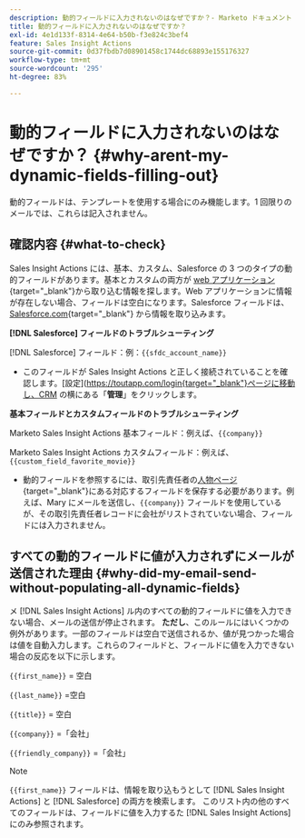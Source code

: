 ```yaml
---
description: 動的フィールドに入力されないのはなぜですか？- Marketo ドキュメント - 製品ドキュメント
title: 動的フィールドに入力されないのはなぜですか？
exl-id: 4e1d133f-8314-4e64-b50b-f3e824c3bef4
feature: Sales Insight Actions
source-git-commit: 0d37fbdb7d08901458c1744dc68893e155176327
workflow-type: tm+mt
source-wordcount: '295'
ht-degree: 83%

---
```


# 動的フィールドに入力されないのはなぜですか？ {#why-arent-my-dynamic-fields-filling-out}

動的フィールドは、テンプレートを使用する場合にのみ機能します。1 回限りのメールでは、これらは記入されません。

## 確認内容 {#what-to-check}

Sales Insight Actions には、基本、カスタム、Salesforce の 3 つのタイプの動的フィールドがあります。基本とカスタムの両方が [web アプリケーション](https://toutapp.com/login){target="_blank"}から取り込む情報を探します。Web アプリケーションに情報が存在しない場合、フィールドは空白になります。Salesforce フィールドは、[Salesforce.com](https://salesforce.com){target="_blank"} から情報を取り込みます。

**[!DNL Salesforce] フィールドのトラブルシューティング**

[!DNL Salesforce] フィールド：例：`{{sfdc_account_name}}`

* このフィールドが Sales Insight Actions と正しく接続されていることを確認します。[設定]&#x200B;(https://toutapp.com/login{target="_blank"}ページに移動し、CRM の横にある「**管理**」をクリックします。

**基本フィールドとカスタムフィールドのトラブルシューティング**

Marketo Sales Insight Actions 基本フィールド：例えば、`{{company}}`

Marketo Sales Insight Actions カスタムフィールド：例えば、`{{custom_field_favorite_movie}}`

* 動的フィールドを参照するには、取引先責任者の[人物ページ](https://toutapp.com/next#relationships){target="_blank"}にある対応するフィールドを保存する必要があります。例えば、Mary にメールを送信し、`{{company}}` フィールドを使用しているが、その取引先責任者レコードに会社がリストされていない場合、フィールドには入力されません。

## すべての動的フィールドに値が入力されずにメールが送信された理由 {#why-did-my-email-send-without-populating-all-dynamic-fields}

メ [!DNL Sales Insight Actions] ル内のすべての動的フィールドに値を入力できない場合、メールの送信が停止されます。 **ただし**、このルールにはいくつかの例外があります。一部のフィールドは空白で送信されるか、値が見つかった場合は値を自動入力します。これらのフィールドと、フィールドに値を入力できない場合の反応を以下に示します。

`{{first_name}}` = 空白

`{{last_name}}` =空白

`{{title}}` = 空白

`{{company}}` =「会社」

`{{friendly_company}}` =「会社」

>[!NOTE]
>
>`{{first_name}}` フィールドは、情報を取り込もうとして [!DNL Sales Insight Actions] と [!DNL Salesforce] の両方を検索します。 このリスト内の他のすべてのフィールドは、フィールドに値を入力するた [!DNL Sales Insight Actions] にのみ参照されます。
